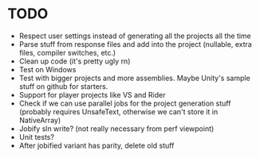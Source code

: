 # TODO

- Respect user settings instead of generating all the projects all the time
- Parse stuff from response files and add into the project (nullable, extra files, compiler switches, etc.)
- Clean up code (it's pretty ugly rn)
- Test on Windows
- Test with bigger projects and more assemblies. Maybe Unity's sample stuff on github for starters.
- Support for player projects like VS and Rider
- Check if we can use parallel jobs for the project generation stuff (probably requires UnsafeText, otherwise we can't store it in NativeArray)
- Jobify sln write? (not really necessary from perf viewpoint)
- Unit tests?
- After jobified variant has parity, delete old stuff